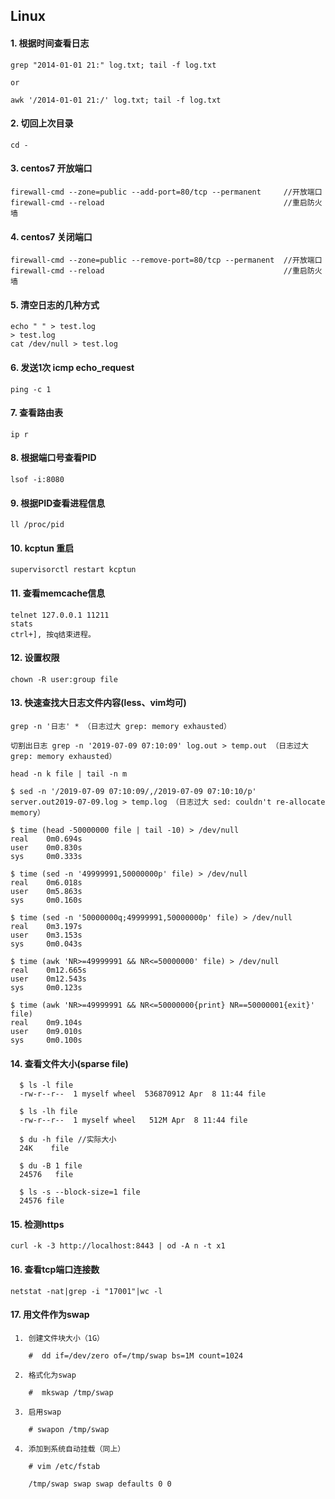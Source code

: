 ## Linux

#### 1. 根据时间查看日志

```shell
grep "2014-01-01 21:" log.txt; tail -f log.txt

or

awk '/2014-01-01 21:/' log.txt; tail -f log.txt
```

#### 2. 切回上次目录
```shell
cd -
```

#### 3. centos7 开放端口
```shell
firewall-cmd --zone=public --add-port=80/tcp --permanent     //开放端口
firewall-cmd --reload                                        //重启防火墙
```

#### 4. centos7 关闭端口
```shell
firewall-cmd --zone=public --remove-port=80/tcp --permanent  //开放端口
firewall-cmd --reload                                        //重启防火墙
```
#### 5. 清空日志的几种方式
```shell
echo " " > test.log
> test.log
cat /dev/null > test.log
```

#### 6. 发送1次 icmp echo_request
```shell
ping -c 1
```

#### 7. 查看路由表
```shell
ip r
```

#### 8. 根据端口号查看PID
```shell
lsof -i:8080
```

#### 9. 根据PID查看进程信息
```shell
ll /proc/pid
```

#### 10. kcptun 重启
```shell
supervisorctl restart kcptun
```

#### 11. 查看memcache信息
```shell
telnet 127.0.0.1 11211
stats
ctrl+], 按q结束进程。
```

#### 12. 设置权限
```shell
chown -R user:group file
```

#### 13. 快速查找大日志文件内容(less、vim均可)
```shell
grep -n '日志' * （日志过大 grep: memory exhausted）

切割出日志 grep -n '2019-07-09 07:10:09' log.out > temp.out （日志过大 grep: memory exhausted）

head -n k file | tail -n m

$ sed -n '/2019-07-09 07:10:09/,/2019-07-09 07:10:10/p' server.out2019-07-09.log > temp.log （日志过大 sed: couldn't re-allocate memory）

$ time (head -50000000 file | tail -10) > /dev/null
real    0m0.694s
user    0m0.830s
sys     0m0.333s

$ time (sed -n '49999991,50000000p' file) > /dev/null
real    0m6.018s
user    0m5.863s
sys     0m0.160s

$ time (sed -n '50000000q;49999991,50000000p' file) > /dev/null
real    0m3.197s
user    0m3.153s
sys     0m0.043s

$ time (awk 'NR>=49999991 && NR<=50000000' file) > /dev/null
real    0m12.665s
user    0m12.543s
sys     0m0.123s

$ time (awk 'NR>=49999991 && NR<=50000000{print} NR==50000001{exit}' file)
real    0m9.104s
user    0m9.010s
sys     0m0.100s
```

#### 14. 查看文件大小(sparse file)

```shell
  $ ls -l file
  -rw-r--r--  1 myself wheel  536870912 Apr  8 11:44 file

  $ ls -lh file
  -rw-r--r--  1 myself wheel   512M Apr  8 11:44 file

  $ du -h file //实际大小
  24K    file

  $ du -B 1 file
  24576   file

  $ ls -s --block-size=1 file
  24576 file
```

#### 15. 检测https

```shell
curl -k -3 http://localhost:8443 | od -A n -t x1
```

#### 16. 查看tcp端口连接数

```shell
netstat -nat|grep -i "17001"|wc -l
```

#### 17. 用文件作为swap

```shell
 1. 创建文件块大小（1G）

    #  dd if=/dev/zero of=/tmp/swap bs=1M count=1024

 2. 格式化为swap

    #  mkswap /tmp/swap

 3. 启用swap

    # swapon /tmp/swap

 4. 添加到系统自动挂载（同上）

    # vim /etc/fstab
    
    /tmp/swap swap swap defaults 0 0

```
